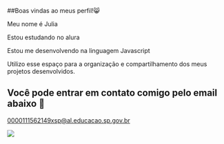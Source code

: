 ##Boas vindas ao meus perfil!😸

Meu nome é Julia 

Estou estudando no alura

Estou me desenvolvendo na linguagem Javascript

Utilizo esse espaço para a organização e compartilhamento dos meus projetos desenvolvidos.

## Você pode entrar em contato comigo pelo email abaixo 💙
0000111562149xsp@al.educacao.sp.gov.br

![](https://tenor.com/pt-BR/view/cat-dance-dancing-cat-chinese-dancing-cat-funny-cat-meme-cat-gif-18059553370350307210)





